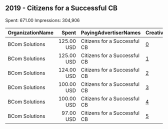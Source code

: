 ## 2019 - Citizens for a Successful CB 
Spent: 671.00
Impressions: 304,906

|OrganizationName|Spent|PayingAdvertiserNames|CreativeUrls|Impressions|Genders|AgeBrackets|CountryCodes|BillingAddresses|CandidateBallotInformation|
|:---|---:|:---|:---|---:|:---|:---|:---|:---|:---|
|BCom Solutions|125.00 USD|Citizens for a Successful CB|[0](https://www.snap.com/political-ads/asset/9da2e282bbfa2c856cbda0bbbcf40962c7f32d71dfc77109590d781ae76cfc1e?mediaType=jpg)|59,628||18+|united states|"919 Central Ave,Auburn,68305,US"||
|BCom Solutions|125.00 USD|Citizens for a Successful CB|[1](https://www.snap.com/political-ads/asset/bea7b2722a5c9b72270d98ec625ee6f14ddc50789f779e8c3854f7f431ed7710?mediaType=jpg)|59,606||18+|united states|"919 Central Ave,Auburn,68305,US"||
|BCom Solutions|124.00 USD|Citizens for a Successful CB|[2](https://www.snap.com/political-ads/asset/e6d13876815e57cdfb6821ce83884d9e850aef04b24ac1da84f7a4f0b0cc45af?mediaType=jpg)|58,691||18+|united states|"919 Central Ave,Auburn,68305,US"||
|BCom Solutions|100.00 USD|Citizens for a Successful CB|[3](https://www.snap.com/political-ads/asset/d7c48ce5978530364c928c8497d71c26e630e6bd1548247d6b9fb9815d3fe10c?mediaType=jpg)|45,623||18+|united states|"919 Central Ave,Auburn,68305,US"||
|BCom Solutions|100.00 USD|Citizens for a Successful CB|[4](https://www.snap.com/political-ads/asset/2f4d973a14b71e8932b9e8e84d0e054d4f0a5d33440f2a4b37a667c55104514b?mediaType=jpg)|45,619||18+|united states|"919 Central Ave,Auburn,68305,US"||
|BCom Solutions|97.00 USD|Citizens for a Successful CB|[5](https://www.snap.com/political-ads/asset/6fff281988571f7f0533d5159a67fa1a6bff90b84d757e6632573bef7a8f5747?mediaType=jpg)|35,739||18+|united states|"919 Central Ave,Auburn,68305,US"||
